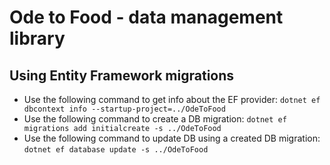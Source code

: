 # Ode to Food - data management library

## Using Entity Framework migrations

* Use the following command to get info about the EF provider: `dotnet ef dbcontext info --startup-project=../OdeToFood`
* Use the following command to create a DB migration: `dotnet ef migrations add initialcreate -s ../OdeToFood`
* Use the following command to update DB using a created DB migration: `dotnet ef database update -s ../OdeToFood`